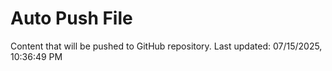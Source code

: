 # Auto Push File

Content that will be pushed to GitHub repository.
Last updated: 07/15/2025, 10:36:49 PM